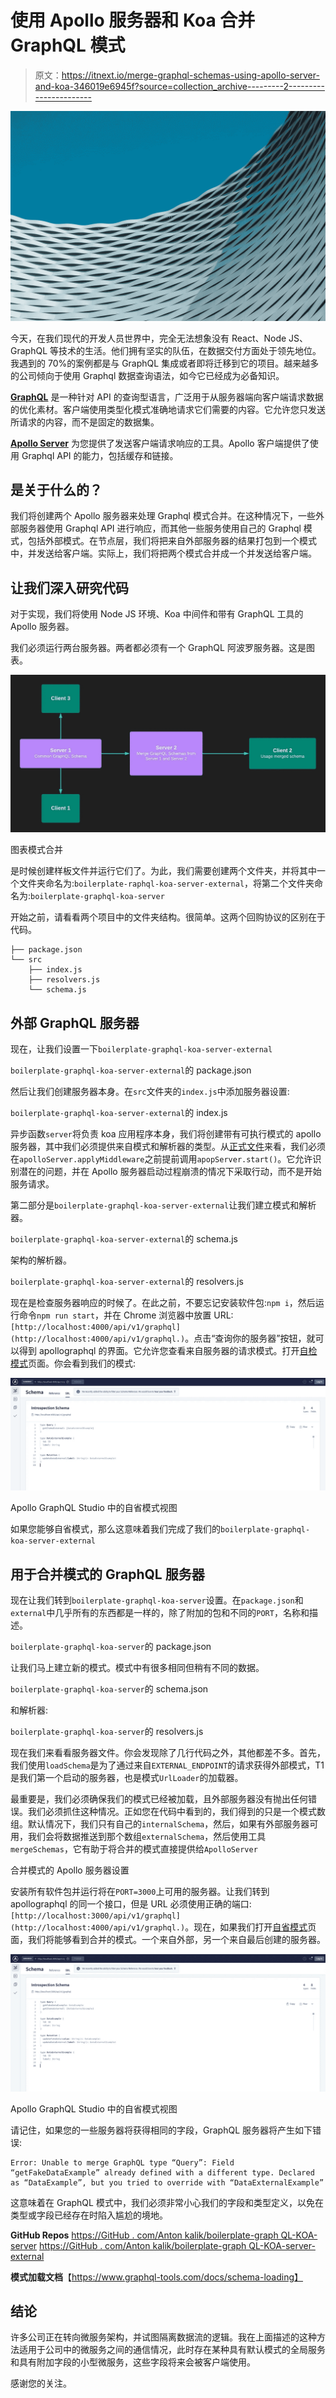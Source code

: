 # 使用 Apollo 服务器和 Koa 合并 GraphQL 模式

> 原文：<https://itnext.io/merge-graphql-schemas-using-apollo-server-and-koa-346019e6945f?source=collection_archive---------2----------------------->

![](img/f048b68d5b7a9d6558164ba543e940f4.png)

今天，在我们现代的开发人员世界中，完全无法想象没有 React、Node JS、GraphQL 等技术的生活。他们拥有坚实的队伍，在数据交付方面处于领先地位。我遇到的 70%的案例都是与 GraphQL 集成或者即将迁移到它的项目。越来越多的公司倾向于使用 Graphql 数据查询语法，如今它已经成为必备知识。

[**GraphQL**](https://graphql.org/) 是一种针对 API 的查询型语言，广泛用于从服务器端向客户端请求数据的优化素材。客户端使用类型化模式准确地请求它们需要的内容。它允许您只发送所请求的内容，而不是固定的数据集。

[**Apollo Server**](https://www.apollographql.com/docs/apollo-server/) 为您提供了发送客户端请求响应的工具。Apollo 客户端提供了使用 Graphql API 的能力，包括缓存和链接。

## 是关于什么的？

我们将创建两个 Apollo 服务器来处理 Graphql 模式合并。在这种情况下，一些外部服务器使用 Graphql API 进行响应，而其他一些服务使用自己的 Graphql 模式，包括外部模式。在节点层，我们将把来自外部服务器的结果打包到一个模式中，并发送给客户端。实际上，我们将把两个模式合并成一个并发送给客户端。

## 让我们深入研究代码

对于实现，我们将使用 Node JS 环境、Koa 中间件和带有 GraphQL 工具的 Apollo 服务器。

我们必须运行两台服务器。两者都必须有一个 GraphQL 阿波罗服务器。这是图表。

![](img/7b84fbc1186928bd3f3888d5cbc0e26e.png)

图表模式合并

是时候创建样板文件并运行它们了。为此，我们需要创建两个文件夹，并将其中一个文件夹命名为:`boilerplate-raphql-koa-server-external`，将第二个文件夹命名为:`boilerplate-graphql-koa-server`

开始之前，请看看两个项目中的文件夹结构。很简单。这两个回购协议的区别在于代码。

```
├── package.json
└── src
    ├── index.js
    ├── resolvers.js
    └── schema.js
```

## 外部 GraphQL 服务器

现在，让我们设置一下`boilerplate-graphql-koa-server-external`

`boilerplate-graphql-koa-server-external`的 package.json

然后让我们创建服务器本身。在`src`文件夹的`index.js`中添加服务器设置:

`boilerplate-graphql-koa-server-external`的 index.js

异步函数`server`将负责 koa 应用程序本身，我们将创建带有可执行模式的 apollo 服务器，其中我们必须提供来自模式和解析器的类型。从[正式文件](https://www.apollographql.com/docs/apollo-server/integrations/middleware/#apollo-server-koa)来看，我们必须在`apolloServer.applyMiddleware`之前提前调用`apopServer.start()`。它允许识别潜在的问题，并在 Apollo 服务器启动过程崩溃的情况下采取行动，而不是开始服务请求。

第二部分是`boilerplate-graphql-koa-server-external`让我们建立模式和解析器。

`boilerplate-graphql-koa-server-external`的 schema.js

架构的解析器。

`boilerplate-graphql-koa-server-external`的 resolvers.js

现在是检查服务器响应的时候了。在此之前，不要忘记安装软件包:`npm i`，然后运行命令`npm run start`，并在 Chrome 浏览器中放置 URL: `[http://localhost:4000/api/v1/graphql](http://localhost:4000/api/v1/graphql.)`。点击“查询你的服务器”按钮，就可以得到 apollographql 的界面。它允许您查看来自服务器的请求模式。打开[自检模式](https://studio.apollographql.com/sandbox/schema/sdl)页面。你会看到我们的模式:

![](img/a0517bee6eda4effe51200f65e4e47b8.png)

Apollo GraphQL Studio 中的自省模式视图

如果您能够自省模式，那么这意味着我们完成了我们的`boilerplate-graphql-koa-server-external`

## 用于合并模式的 GraphQL 服务器

现在让我们转到`boilerplate-graphql-koa-server`设置。在`package.json`和`external`中几乎所有的东西都是一样的，除了附加的包和不同的`PORT`，名称和描述。

`boilerplate-graphql-koa-server`的 package.json

让我们马上建立新的模式。模式中有很多相同但稍有不同的数据。

`boilerplate-graphql-koa-server`的 schema.json

和解析器:

`boilerplate-graphql-koa-server`的 resolvers.js

现在我们来看看服务器文件。你会发现除了几行代码之外，其他都差不多。首先，我们使用`loadSchema`是为了通过来自`EXTERNAL_ENDPOINT`的请求获得外部模式，T1 是我们第一个启动的服务器，也是模式`UrlLoader`的加载器。

最重要是，我们必须确保我们的模式已经被加载，且外部服务器没有抛出任何错误。我们必须抓住这种情况。正如您在代码中看到的，我们得到的只是一个模式数组。默认情况下，我们只有自己的`internalSchema`，然后，如果有外部服务器可用，我们会将数据推送到那个数组`externalSchema`，然后使用工具`mergeSchemas`，它有助于将合并的模式直接提供给`ApolloServer`

合并模式的 Apollo 服务器设置

安装所有软件包并运行将在`PORT=3000`上可用的服务器。让我们转到 apollographql 的同一个接口，但是 URL 必须使用正确的端口:`[http://localhost:3000/api/v1/graphql](http://localhost:4000/api/v1/graphql.)`。现在，如果我们打开[自省模式](https://studio.apollographql.com/sandbox/schema/sdl)页面，我们将能够看到合并的模式。一个来自外部，另一个来自最后创建的服务器。

![](img/38a3040d6c3556c2bbeb5b53d3dc8508.png)

Apollo GraphQL Studio 中的自省模式视图

请记住，如果您的一些服务器将获得相同的字段，GraphQL 服务器将产生如下错误:

```
Error: Unable to merge GraphQL type “Query”: Field “getFakeDataExample” already defined with a different type. Declared as “DataExample”, but you tried to override with “DataExternalExample”
```

这意味着在 GraphQL 模式中，我们必须非常小心我们的字段和类型定义，以免在类型或字段已经存在时陷入尴尬的境地。

**GitHub Repos**
[https://GitHub . com/Anton kalik/boilerplate-graph QL-KOA-server](https://github.com/antonkalik/boilerplate-graphql-koa-server)
[https://GitHub . com/Anton kalik/boilerplate-graph QL-KOA-server-external](https://github.com/antonkalik/boilerplate-graphql-koa-server-external)

**模式加载文档**【https://www.graphql-tools.com/docs/schema-loading】

## 结论

许多公司正在转向微服务架构，并试图隔离数据流的逻辑。我在上面描述的这种方法适用于公司中的微服务之间的通信情况，此时存在某种具有默认模式的全局服务和具有附加字段的小型微服务，这些字段将来会被客户端使用。

感谢您的关注。